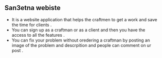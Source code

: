 ## San3etna webiste 
- It is a website application that helps the craftmen to get a work and save the time for clients . 
- You can sign up as a craftman or as a client and then you have the access to all the features .
- You can fix your problem without oredering a craftman by posting an image of the problem and descrpition and people can comment on ur post .
